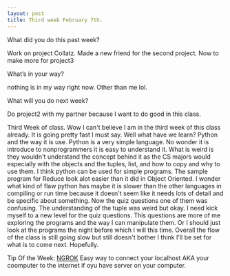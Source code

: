 ```yaml
---
layout: post
title: Third week February 7th.
---
```


What did you do this past week?

Work on project Collatz. Made a new friend for the second project. Now to make more for project3

What’s in your way?

nothing is in my way right now. Other than me lol.

What will you do next week?

Do project2 with my partner because I want to do good in this class.


Third Week of class. Wow I can't believe I am in the third week of this class already. It is going pretty fast I must say. Well what have we learn? Python and the way it is use. Python is a very simple language. No wonder it is introduce to nonprogrammers it is easy to understand it. What is weird is they wouldn't understand the concept behind it as the CS majors would especially with the objects and the tuples, list, and how to copy and why to use them. I think python can be used for simple programs. The sample program for Reduce look alot easier than it did in Object Oriented. I wonder what kind of flaw python has maybe it is slower than the other languages in compiling or run time because it doesn't seem like it needs lots of detail and be specific about something. Now the quiz questions one of them was confusing. The understanding of the tuple was weird but okay. I need kick myself to a new level for the quiz questions. This questions are more of me exploring the programs and the way I can manipulate them. Or I should just look at the programs the night before which I will this time. Overall the flow of the class is still going slow but still doesn't bother I think I'll be set for what is to come next. Hopefully.

Tip Of the Week: 
[NGROK](https://ngrok.com/) Easy way to connect your localhost AKA your coomputer to the internet if oyu have server on your computer.

